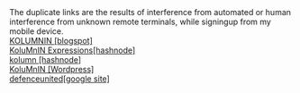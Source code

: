<div>
The duplicate links are the results of interference from automated or human interference
from unknown remote terminals, while signingup from my mobile device. 
<BR>
<div>
<a href='https://kolumnin.blogspot.com'>KOLUMNIN [blogspot]</a>
<BR>
<a href='https://kolumnin.hashnode.dev'>KoluMnIN Expressions[hashnode]</a>
<BR>
<a href='https://kolumn.hashnode.dev'>kolumn [hashnode]</a>
<BR>
<a href='https://kolumnin.wordpress.com'>KoluMnIN [Wordpress]</a>
<BR>
<a href='https://sites.google.com/site/defenceunited/event-calendar'>defenceunited[google site]</a>
</div>
